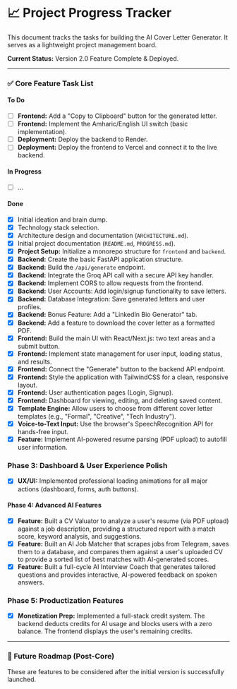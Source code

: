 # 📈 Project Progress Tracker

This document tracks the tasks for building the AI Cover Letter Generator. It serves as a lightweight project management board.

**Current Status:** Version 2.0 Feature Complete & Deployed.

---

### ✅ Core Feature Task List

#### To Do
- [ ] **Frontend:** Add a "Copy to Clipboard" button for the generated letter.
- [ ] **Frontend:** Implement the Amharic/English UI switch (basic implementation).
- [ ] **Deployment:** Deploy the backend to Render.
- [ ] **Deployment:** Deploy the frontend to Vercel and connect it to the live backend.

#### In Progress
- [ ] ...

#### Done
- [x] Initial ideation and brain dump.
- [x] Technology stack selection.
- [x] Architecture design and documentation (`ARCHITECTURE.md`).
- [x] Initial project documentation (`README.md`, `PROGRESS.md`).
- [x] **Project Setup:** Initialize a monorepo structure for `frontend` and `backend`.
- [x] **Backend:** Create the basic FastAPI application structure.
- [x] **Backend:** Build the `/api/generate` endpoint.
- [x] **Backend:** Integrate the Groq API call with a secure API key handler.
- [x] **Backend:** Implement CORS to allow requests from the frontend.
- [x] **Backend:** User Accounts: Add login/signup functionality to save letters.
- [x] **Backend:** Database Integration: Save generated letters and user profiles.
- [x] **Backend:** Bonus Feature: Add a "LinkedIn Bio Generator" tab.
- [x] **Backend:** Add a feature to download the cover letter as a formatted PDF.
- [x] **Frontend:** Build the main UI with React/Next.js: two text areas and a submit button.
- [x] **Frontend:** Implement state management for user input, loading status, and results.
- [x] **Frontend:** Connect the "Generate" button to the backend API endpoint.
- [x] **Frontend:** Style the application with TailwindCSS for a clean, responsive layout.
- [x] **Frontend:** User authentication pages (Login, Signup).
- [x] **Frontend:** Dashboard for viewing, editing, and deleting saved content.
- [x] **Template Engine:** Allow users to choose from different cover letter templates (e.g., "Formal", "Creative", "Tech Industry").
- [x] **Voice-to-Text Input:** Use the browser's SpeechRecognition API for hands-free input.
- [x] **Feature:** Implement AI-powered resume parsing (PDF upload) to autofill user information.

### Phase 3: Dashboard & User Experience Polish
- [x] **UX/UI:** Implemented professional loading animations for all major actions (dashboard, forms, auth buttons).

#### Phase 4: Advanced AI Features
- [x] **Feature:** Built a CV Valuator to analyze a user's resume (via PDF upload) against a job description, providing a structured report with a match score, keyword analysis, and suggestions.
- [x] **Feature:** Built an AI Job Matcher that scrapes jobs from Telegram, saves them to a database, and compares them against a user's uploaded CV to provide a sorted list of best matches with AI-generated scores.
- [x] **Feature:** Built a full-cycle AI Interview Coach that generates tailored questions and provides interactive, AI-powered feedback on spoken answers.

### Phase 5: Productization Features
- [x] **Monetization Prep:** Implemented a full-stack credit system. The backend deducts credits for AI usage and blocks users with a zero balance. The frontend displays the user's remaining credits.

---

### 🚀 Future Roadmap (Post-Core)

These are features to be considered after the initial version is successfully launched.
